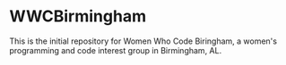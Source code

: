 # WWCBirmingham

This is the initial repository for Women Who Code Biringham, a women's programming and code interest group in Birmingham, AL.
